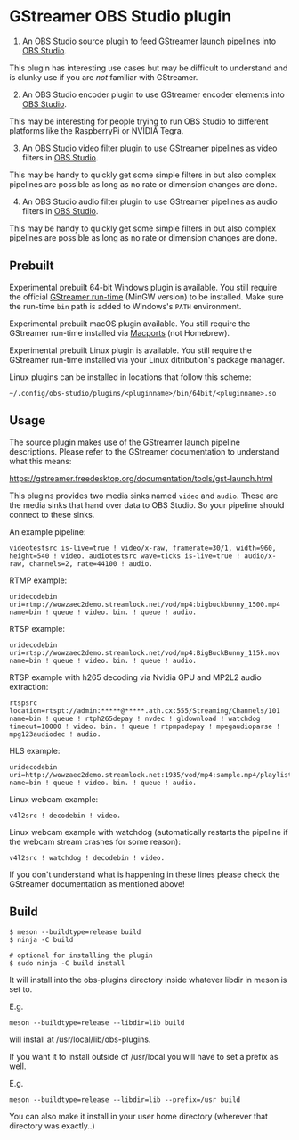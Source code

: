 GStreamer OBS Studio plugin
===

1. An OBS Studio source plugin to feed GStreamer launch pipelines into [OBS
Studio].

This plugin has interesting use cases but may be difficult to understand and is
clunky use if you are _not_ familiar with GStreamer.

2. An OBS Studio encoder plugin to use GStreamer encoder elements into [OBS Studio].

This may be interesting for people trying to run OBS Studio to different platforms like the RaspberryPi or NVIDIA Tegra.

3. An OBS Studio video filter plugin to use GStreamer pipelines as video filters in [OBS Studio].

This may be handy to quickly get some simple filters in but also complex pipelines are possible as long as no rate or dimension changes are done.

4. An OBS Studio audio filter plugin to use GStreamer pipelines as audio filters in [OBS Studio].

This may be handy to quickly get some simple filters in but also complex pipelines are possible as long as no rate or dimension changes are done.

Prebuilt
---

Experimental prebuilt 64-bit Windows plugin is available. You still require the
official [GStreamer run-time] (MinGW version) to be installed. Make sure the
run-time `bin` path is added to Windows's `PATH` environment.

Experimental prebuilt macOS plugin available. You still require the GStreamer
run-time installed via [Macports] (not Homebrew).

Experimental prebuilt Linux plugin is available. You still require the GStreamer
run-time installed via your Linux ditribution's package manager.

Linux plugins can be installed in locations that follow this scheme:
```
~/.config/obs-studio/plugins/<pluginname>/bin/64bit/<pluginname>.so
```

[OBS Studio]: https://obsproject.com/
[GStreamer run-time]: https://gstreamer.freedesktop.org/data/pkg/windows/
[Macports]: https://www.macports.org/

Usage
---

The source plugin makes use of the GStreamer launch pipeline descriptions. Please
refer to the GStreamer documentation to understand what this means:

https://gstreamer.freedesktop.org/documentation/tools/gst-launch.html

This plugins provides two media sinks named `video` and `audio`. These are the
media sinks that hand over data to OBS Studio. So your pipeline should connect
to these sinks.

An example pipeline:

    videotestsrc is-live=true ! video/x-raw, framerate=30/1, width=960, height=540 ! video. audiotestsrc wave=ticks is-live=true ! audio/x-raw, channels=2, rate=44100 ! audio.

RTMP example:

    uridecodebin uri=rtmp://wowzaec2demo.streamlock.net/vod/mp4:bigbuckbunny_1500.mp4 name=bin ! queue ! video. bin. ! queue ! audio.

RTSP example:

    uridecodebin uri=rtsp://wowzaec2demo.streamlock.net/vod/mp4:BigBuckBunny_115k.mov name=bin ! queue ! video. bin. ! queue ! audio.

RTSP example with h265 decoding via Nvidia GPU and MP2L2 audio extraction:

    rtspsrc location=rtspt://admin:*****@*****.ath.cx:555/Streaming/Channels/101 name=bin ! queue ! rtph265depay ! nvdec ! gldownload ! watchdog timeout=10000 ! video. bin. ! queue ! rtpmpadepay ! mpegaudioparse ! mpg123audiodec ! audio.

HLS example:

    uridecodebin uri=http://wowzaec2demo.streamlock.net:1935/vod/mp4:sample.mp4/playlist.m3u8 name=bin ! queue ! video. bin. ! queue ! audio.

Linux webcam example:

    v4l2src ! decodebin ! video.

Linux webcam example with watchdog (automatically restarts the pipeline if the webcam stream crashes for some reason):

    v4l2src ! watchdog ! decodebin ! video.



If you don't understand what is happening in these lines please check the
GStreamer documentation as mentioned above!


Build
---

```shell
$ meson --buildtype=release build
$ ninja -C build

# optional for installing the plugin
$ sudo ninja -C build install
```

It will install into the obs-plugins directory inside whatever libdir in meson is set to.

E.g.
```shell
meson --buildtype=release --libdir=lib build
```
will install at /usr/local/lib/obs-plugins.


If you want it to install outside of /usr/local you will have to set a prefix as well.

E.g.
```shell
meson --buildtype=release --libdir=lib --prefix=/usr build
```
You can also make it install in your user home directory (wherever that directory was exactly..)
